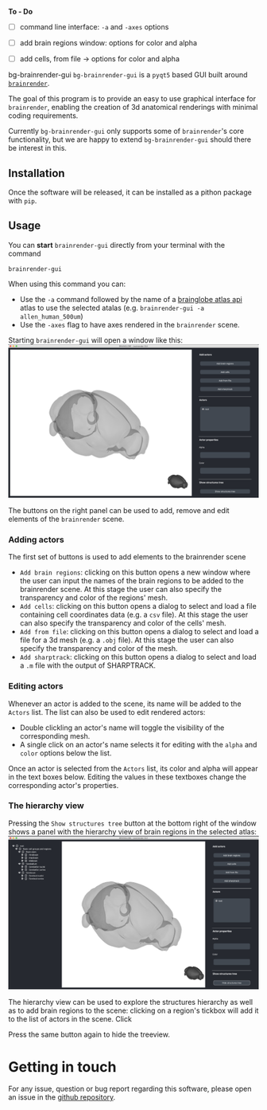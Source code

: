 **To - Do**
- [ ] command line interface: `-a` and `-axes` options
- [ ] add brain regions window: options for color and alpha 
- [ ] add cells, from file -> options for color and alpha


 bg-brainrender-gui
`bg-brainrender-gui` is a `pyqt5` based GUI built around [`brainrender`](https://github.com/BrancoLab/BrainRender).

The goal of this program is to provide an easy to use graphical interface for `brainrender`, enabling the creation of 3d anatomical renderings with minimal coding requirements. 

Currently `bg-brainrender-gui` only supports some of `brainrender`'s core functionality, but we are happy to extend `bg-brainrender-gui` should there be interest in this. 

## Installation
Once the software will be released, it can be installed as a pithon package with `pip`.


## Usage
You can **start** `brainrender-gui` directly from your terminal with the command 
```
brainrender-gui
```

When using this command you can:
* Use the `-a` command followed by the name of a [brainglobe atlas api](https://github.com/brainglobe/bg-atlasapi) atlas to use the selected atalas (e.g. `brainrender-gui -a allen_human_500um`)
* Use the `-axes` flag to have axes rendered in the `brainrender` scene.


Starting `brainrender-gui` will open a window like this: 
![](screenshots/app.png)

The buttons on the right panel can be used to add, remove and edit elements of the `brainrender` scene.

### Adding actors
The first set of buttons is used to add elements to the brainrender scene
* `Add brain regions`: clicking on this button opens a new window where the user can input the names of the brain regions to be added to the brainrender scene. At this stage the user can also specify the transparency and color of the regions' mesh.
* `Add cells`: clicking on this button opens a dialog to select and load a file containing cell coordinates data (e.g. a `csv` file). At this stage the user can also specify the transparency and color of the cells' mesh.
* `Add from file`: clicking on this button opens a dialog to select and load a file for a 3d mesh (e.g. a `.obj` file). At this stage the user can also specify the transparency and color of the mesh.
* `Add sharptrack`: clicking on this button opens a dialog to select and load a `.m` file with the output of SHARPTRACK.

### Editing actors
Whenever an actor is added to the scene, its name will be added to the `Actors` list. The list can also be used to edit rendered actors:
* Double clickling an actor's name will toggle the visibility of the corresponding mesh. 
* A single click on an actor's name selects it for editing with the `alpha` and `color` options below the list. 

Once an actor is selected from the `Actors` list, its color and alpha will appear in the text boxes below. Editing the values in these textboxes change the corresponding actor's properties. 

### The hierarchy view
Pressing the `Show structures tree` button at the bottom right of the window shows a panel with the hierarchy view of brain regions in the selected atlas:
![](screenshots/app2.png)

The hierarchy view can be used to explore the structures hierarchy as well as to add brain regions to the scene: clicking on a region's tickbox will add it to the list of actors in the scene. Click

Press the same button again to hide the treeview.

# Getting in touch
For any issue, question or bug report regarding this software, please open an issue in the [github repository](https://github.com/brainglobe/bg-brainrender-gui).
